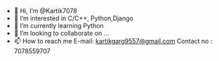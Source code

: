 - 👋 Hi, I’m @Kartik7078
- 👀 I’m interested in C/C++, Python,Django
- 🌱 I’m currently learning Python 
- 💞️ I’m looking to collaborate on ...
- 📫 How to reach me 
     E-mail: kartikgarg9557@gmail.com
     Contact no : 7078559707

<!---
Kartik7078/Kartik7078 is a ✨ special ✨ repository because its `README.md` (this file) appears on your GitHub profile.
You can click the Preview link to take a look at your changes.
--->
